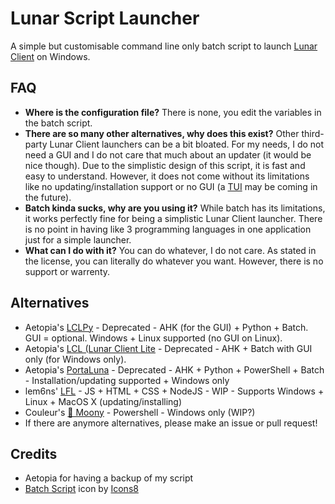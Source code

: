 # Lunar Script Launcher
A simple but customisable command line only batch script to launch [Lunar Client](https://www.lunarclient.com/) on Windows.

## FAQ
- **Where is the configuration file?** There is none, you edit the variables in the batch script.
- **There are so many other alternatives, why does this exist?** Other third-party Lunar Client launchers can be a bit bloated. For my needs, I do not need a GUI and I do not care that much about an updater (it would be nice though). Due to the simplistic design of this script, it is fast and easy to understand. However, it does not come without its limitations like no updating/installation support or no GUI (a [TUI](https://en.wikipedia.org/wiki/Text-based_user_interface) may be coming in the future).
- **Batch kinda sucks, why are you using it?** While batch has its limitations, it works perfectly fine for being a simplistic Lunar Client launcher. There is no point in having like 3 programming languages in one application just for a simple launcher.
- **What can I do with it?** You can do whatever, I do not care. As stated in the license, you can literally do whatever you want. However, there is no support or warrenty.

## Alternatives
- Aetopia's [LCLPy](https://github.com/Aetopia/LCLPy) - Deprecated - AHK (for the GUI) + Python + Batch. GUI = optional. Windows + Linux supported (no GUI on Linux).
- Aetopia's [LCL (Lunar Client Lite](https://github.com/Aetopia/Lunar-Client-Lite-Launcher) - Deprecated - AHK + Batch with GUI only (for Windows only).
- Aetopia's [PortaLuna](https://github.com/Aetopia/Portaluna) - Deprecated - AHK + Python + PowerShell + Batch - Installation/updating supported + Windows only
- lem6ns' [LFL](https://github.com/lem6ns/light-fucking-lunar) - JS + HTML + CSS + NodeJS - WIP - Supports Windows + Linux + MacOS X (updating/installing)
- Couleur's [🌙 Moony](https://github.com/couleur-tweak-tips/Moony) - Powershell - Windows only (WIP?)
- If there are anymore alternatives, please make an issue or pull request!

## Credits
- Aetopia for having a backup of my script
- <a target="_blank" href="https://icons8.com/icon/edLUH48Ac24d/batch-script">Batch Script</a> icon by <a target="_blank" href="https://icons8.com">Icons8</a> 
